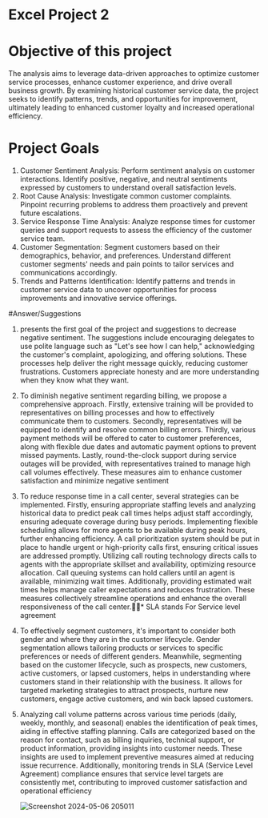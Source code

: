 # Excel Project 2

# Objective of this project
The analysis aims to leverage data-driven approaches to optimize customer service processes, enhance customer experience, and drive overall business growth. By examining historical customer service data, the project seeks to identify patterns, trends, and opportunities for improvement, ultimately leading to enhanced customer loyalty and increased operational efficiency.

# Project Goals
1. Customer Sentiment Analysis: Perform sentiment analysis on customer interactions. Identify positive, negative, and neutral sentiments expressed by customers to understand overall satisfaction levels.
2. Root Cause Analysis: Investigate common customer complaints. Pinpoint recurring problems to address them proactively and prevent future escalations.
3. Service Response Time Analysis: Analyze response times for customer queries and support requests to assess the efficiency of the customer service team.
4. Customer Segmentation: Segment customers based on their demographics, behavior, and preferences. Understand different customer segments' needs and pain points to tailor services and communications accordingly.
5. Trends and Patterns Identification: Identify patterns and trends in customer service data to uncover opportunities for process improvements and innovative service offerings.

#Answer/Suggestions
1. presents the first goal of the project and suggestions to decrease negative sentiment. The suggestions include encouraging delegates to use polite language such as "Let's see how I can help," acknowledging the customer's complaint, apologizing, and offering solutions. These processes help deliver the right message quickly, reducing customer frustrations. Customers appreciate honesty and are more understanding when they know what they want.

2. To diminish negative sentiment regarding billing, we propose a comprehensive approach. Firstly, extensive training will be provided to representatives on billing processes and how to effectively communicate them to customers. Secondly, representatives will be equipped to identify and resolve common billing errors. Thirdly, various payment methods will be offered to cater to customer preferences, along with flexible due dates and automatic payment options to prevent missed payments. Lastly, round-the-clock support during service outages will be provided, with representatives trained to manage high call volumes effectively. These measures aim to enhance customer satisfaction and minimize negative sentiment

3. To reduce response time in a call center, several strategies can be implemented. Firstly, ensuring appropriate staffing levels and analyzing historical data to predict peak call times helps adjust staff accordingly, ensuring adequate coverage during busy periods. Implementing flexible scheduling allows for more agents to be available during peak hours, further enhancing efficiency. A call prioritization system should be put in place to handle urgent or high-priority calls first, ensuring critical issues are addressed promptly. Utilizing call routing technology directs calls to agents with the appropriate skillset and availability, optimizing resource allocation. Call queuing systems can hold callers until an agent is available, minimizing wait times. Additionally, providing estimated wait times helps manage caller expectations and reduces frustration. These measures collectively streamline operations and enhance the overall responsiveness of the call center.* SLA stands For Service level agreement

4. To effectively segment customers, it's important to consider both gender and where they are in the customer lifecycle. Gender segmentation allows tailoring products or services to specific preferences or needs of different genders. Meanwhile, segmenting based on the customer lifecycle, such as prospects, new customers, active customers, or lapsed customers, helps in understanding where customers stand in their relationship with the business. It allows for targeted marketing strategies to attract prospects, nurture new customers, engage active customers, and win back lapsed customers. 

5. Analyzing call volume patterns across various time periods (daily, weekly, monthly, and seasonal) enables the identification of peak times, aiding in effective staffing planning. Calls are categorized based on the reason for contact, such as billing inquiries, technical support, or product information, providing insights into customer needs. These insights are used to implement preventive measures aimed at reducing issue recurrence. Additionally, monitoring trends in SLA (Service Level Agreement) compliance ensures that service level targets are consistently met, contributing to improved customer satisfaction and operational efficiency



   ![Screenshot 2024-05-06 205011](https://github.com/Gautam20024/Excel-Projects/assets/154214132/40c705a5-a040-420c-a3ab-3f1b664f4875)

